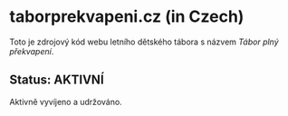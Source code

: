 # taborprekvapeni.cz (in Czech)

Toto je zdrojový kód webu letního dětského tábora s názvem _Tábor plný překvapení_.

## Status: AKTIVNÍ

Aktivně vyvíjeno a udržováno.
